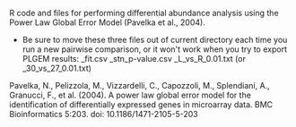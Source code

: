 R code and files for performing differential abundance analysis using the Power Law Global Error Model (Pavelka et al., 2004).


* Be sure to move these three files out of current directory each time you run a new pairwise comparison, or it won't work when you try to export PLGEM results:
_fit.csv 
_stn_p-value.csv 
_L_vs_R_0.01.txt (or _30_vs_27_0.01.txt)



Pavelka, N., Pelizzola, M., Vizzardelli, C., Capozzoli, M., Splendiani, A., Granucci, F., et al. (2004). A power law global error model for the identification of differentially expressed genes in microarray data. BMC Bioinformatics 5:203. doi: 10.1186/1471-2105-5-203
